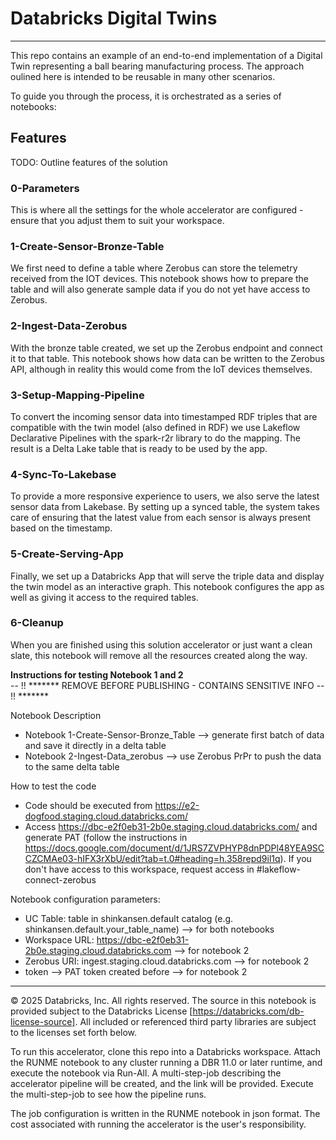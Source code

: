 # Databricks Digital Twins
---
This repo contains an example of an end-to-end implementation of a Digital Twin
representing a ball bearing manufacturing process. The approach oulined here is
intended to be reusable in many other scenarios.

To guide you through the process, it is orchestrated as a series of notebooks:

## Features

TODO: Outline features of the solution

### 0-Parameters
This is where all the settings for the whole accelerator are configured - ensure
that you adjust them to suit your workspace.

### 1-Create-Sensor-Bronze-Table
We first need to define a table where Zerobus can store the telemetry received from
the IOT devices. This notebook shows how to prepare the table and will also generate
sample data if you do not yet have access to Zerobus.

### 2-Ingest-Data-Zerobus
With the bronze table created, we set up the Zerobus endpoint and connect it to that
table. This notebook shows how data can be written to the Zerobus API, although in
reality this would come from the IoT devices themselves.

### 3-Setup-Mapping-Pipeline
To convert the incoming sensor data into timestamped RDF triples that are compatible
with the twin model (also defined in RDF) we use Lakeflow Declarative Pipelines with
the spark-r2r library to do the mapping. The result is a Delta Lake table that is
ready to be used by the app.

### 4-Sync-To-Lakebase
To provide a more responsive experience to users, we also serve the latest sensor data
from Lakebase. By setting up a synced table, the system takes care of ensuring that the
latest value from each sensor is always present based on the timestamp.

### 5-Create-Serving-App
Finally, we set up a Databricks App that will serve the triple data and display the
twin model as an interactive graph. This notebook configures the app as well as giving
it access to the required tables.

### 6-Cleanup
When you are finished using this solution accelerator or just want a clean slate, this
notebook will remove all the resources created along the way.

**Instructions for testing Notebook 1 and 2**
<br>
-- !! ******* REMOVE BEFORE PUBLISHING - CONTAINS SENSITIVE INFO -- !! *******

Notebook Description
- Notebook 1-Create-Sensor-Bronze_Table --> generate first batch of data and save it directly in a delta table
- Notebook 2-Ingest-Data_zerobus --> use Zerobus PrPr to push the data to the same delta table

How to test the code
- Code should be executed from https://e2-dogfood.staging.cloud.databricks.com/
- Access https://dbc-e2f0eb31-2b0e.staging.cloud.databricks.com/ and generate PAT (follow the instructions in https://docs.google.com/document/d/1JRS7ZVPHYP8dnPDPl48YEA9SCCZCMAe03-hIFX3rXbU/edit?tab=t.0#heading=h.358repd9il1q). If you don't have access to this workspace, request access in #lakeflow-connect-zerobus

Notebook configuration parameters:
- UC Table: table in shinkansen.default catalog (e.g. shinkansen.default.your_table_name)  --> for both notebooks
- Workspace URL: https://dbc-e2f0eb31-2b0e.staging.cloud.databricks.com --> for notebook 2
- Zerobus URI: ingest.staging.cloud.databricks.com --> for notebook 2
- token --> PAT token created before  --> for notebook 2

___

&copy; 2025 Databricks, Inc. All rights reserved. The source in this notebook is provided subject to the Databricks License [https://databricks.com/db-license-source].  All included or referenced third party libraries are subject to the licenses set forth below.

To run this accelerator, clone this repo into a Databricks workspace. Attach the RUNME notebook to any cluster running a DBR 11.0 or later runtime, and execute the notebook via Run-All. A multi-step-job describing the accelerator pipeline will be created, and the link will be provided. Execute the multi-step-job to see how the pipeline runs.

The job configuration is written in the RUNME notebook in json format. The cost associated with running the accelerator is the user's responsibility.
